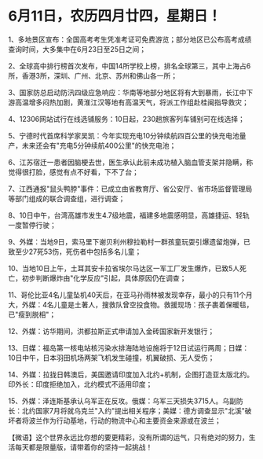 # 6月11日，农历四月廿四，星期日！

1、多地景区宣布：全国高考考生凭准考证可免费游览；部分地区已公布高考成绩查询时间，大多集中在6月23日至25日之间；

2、全球高中排行榜首次发布，中国14所学校上榜，排名全球第三，其中上海占6所，香港3所，深圳、广州、北京、苏州和佛山各一所；

3、国家防总启动防汛四级应急响应：华南等地部分地区将有大到暴雨，长江中下游高温增多闷热加剧，黄淮江汉等地有高温天气，将派工作组赴桂闽指导救灾；

4、12306网站试行在线选铺服务：10日起，230趟旅客列车铺别可在线选择；

5、宁德时代首席科学家吴凯：今年实现充电10分钟续航四百公里的快充电池量产，未来还会有"充电5分钟续航400公里"的快充电池；

6、江苏宿迁一患者因脑梗去世，医生承认此前未成功植入脑血管支架并隐瞒，称觉得很打脸，感觉有点不好看，下不了台；

7、江西通报"鼠头鸭脖"事件：已成立由省教育厅、省公安厅、省市场监督管理局等部门组成的联合调查组，进行调查；

8、10日中午，台湾高雄市发生4.7级地震，福建多地震感明显，高雄捷运、轻轨一度暂停行驶；

9、外媒：当地9日，索马里下谢贝利州穆拉勒村一群孩童玩耍引爆遗留炮弹，已致至少27死53伤，死伤者中包括多名儿童；

10、当地10日上午，土耳其安卡拉省埃尔马达区一军工厂发生爆炸，已致5人死亡，初步判断爆炸由"化学反应"引起，具体原因仍在调查；

11、哥伦比亚4名儿童坠机40天后，在亚马孙雨林被发现幸存，最小的只有11个月大，外媒：4名儿童是土著人，搜救队曾空投食物。救援现场：孩子裹着保暖毯，已"瘦到脱相"；

12、外媒：访华期间，洪都拉斯正式申请加入金砖国家新开发银行；

13、日媒：福岛第一核电站核污染水排海陆地设施将于12日试运行两周；日媒：10日中午，日本羽田机场两架飞机发生碰撞，机翼破损、无人受伤；

14、外媒：拉拢日韩澳后，美国邀请印度加入北约+机制，企图打造亚太版北约。印外长：印度拒绝加入，北约模式不适用印度；

15、外媒：泽连斯基承认乌军正在反攻。俄媒：乌军三天损失3715人。乌副防长：北约国家7月将就乌克兰"入约"提出相关程序；美媒：德方调查显示"北溪"破坏者将波兰作为行动基地，行动的物流中心和主要资金来源或在波兰；



【微语】这个世界永远比你想的要更精彩，没有所谓的运气，只有绝对的努力，生活每天都是限量版，请带着你的坚持一起挑战！

